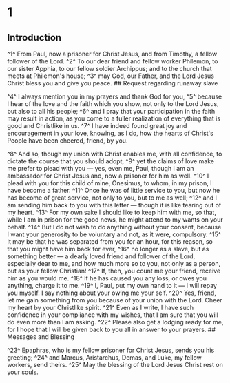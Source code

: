 # 1 
## Introduction
^1^ From Paul, now a prisoner for Christ Jesus, and from Timothy, a fellow follower of the Lord. ^2^ To our dear friend and fellow worker Philemon, to our sister Apphia, to our fellow soldier Archippus; and to the church that meets at Philemon's house; ^3^ may God, our Father, and the Lord Jesus Christ bless you and give you peace. ## Request regarding runaway slave


^4^ I always mention you in my prayers and thank God for you, ^5^ because I hear of the love and the faith which you show, not only to the Lord Jesus, but also to all his people; ^6^ and I pray that your participation in the faith may result in action, as you come to a fuller realization of everything that is good and Christlike in us. ^7^ I have indeed found great joy and encouragement in your love, knowing, as I do, how the hearts of Christ's People have been cheered, friend, by you. 

^8^ And so, though my union with Christ enables me, with all confidence, to dictate the course that you should adopt, ^9^ yet the claims of love make me prefer to plead with you — yes, even me, Paul, though I am an ambassador for Christ Jesus and, now a prisoner for him as well. ^10^ I plead with you for this child of mine, Onesimus, to whom, in my prison, I have become a father. ^11^ Once he was of little service to you, but now he has become of great service, not only to you, but to me as well; ^12^ and I am sending him back to you with this letter — though it is like tearing out of my heart. ^13^ For my own sake I should like to keep him with me, so that, while I am in prison for the good news, he might attend to my wants on your behalf. ^14^ But I do not wish to do anything without your consent, because I want your generosity to be voluntary and not, as it were, compulsory. ^15^ It may be that he was separated from you for an hour, for this reason, so that you might have him back for ever, ^16^ no longer as a slave, but as something better — a dearly loved friend and follower of the Lord, especially dear to me, and how much more so to you, not only as a person, but as your fellow Christian! ^17^ If, then, you count me your friend, receive him as you would me. ^18^ If he has caused you any loss, or owes you anything, charge it to me. ^19^ I, Paul, put my own hand to it — I will repay you myself. I say nothing about your owing me your self. ^20^ Yes, friend, let me gain something from you because of your union with the Lord. Cheer my heart by your Christlike spirit. ^21^ Even as I write, I have such confidence in your compliance with my wishes, that I am sure that you will do even more than I am asking. ^22^ Please also get a lodging ready for me, for I hope that I will be given back to you all in answer to your prayers. ## Messages
and Blessing 

^23^ Epaphras, who is my fellow prisoner for Christ Jesus, sends you his greeting; ^24^ and Marcus, Aristarchus, Demas, and Luke, my fellow workers, send theirs. ^25^ May the blessing of the Lord Jesus Christ rest on your souls. 